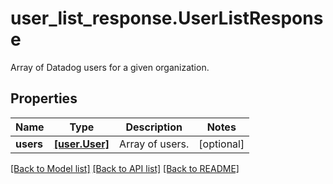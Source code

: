 # user_list_response.UserListResponse

Array of Datadog users for a given organization.
## Properties
Name | Type | Description | Notes
------------ | ------------- | ------------- | -------------
**users** | [**[user.User]**](User.md) | Array of users. | [optional] 

[[Back to Model list]](README.md#documentation-for-models) [[Back to API list]](README.md#documentation-for-api-endpoints) [[Back to README]](README.md)


